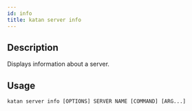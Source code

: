 ```yaml
---
id: info
title: katan server info
---
```


## Description
Displays information about a server.

## Usage
```console
katan server info [OPTIONS] SERVER NAME [COMMAND] [ARG...]
```

